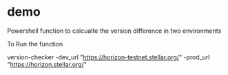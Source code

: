# demo
Powershell function to calcualte the version difference in two environments


To Run the function 

version-checker -dev_url "https://horizon-testnet.stellar.org/" -prod_url  "https://horizon.stellar.org/"
